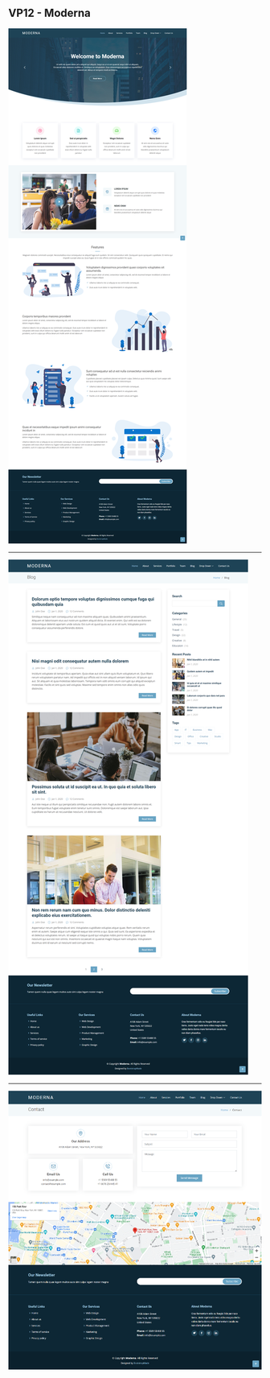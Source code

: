 ## VP12 - Moderna

<img src="Image/Home.png">

----------------------------------------------------

<img src="Image/Blog.png">

----------------------------------------------------

<img src="Image/Contact Us.png">
